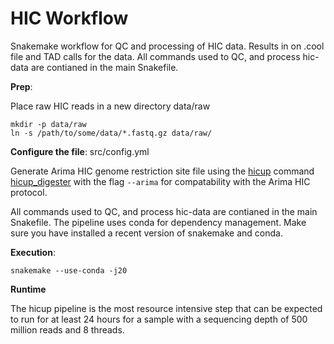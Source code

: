# HIC Workflow

Snakemake workflow for QC and processing of HIC data. Results in on .cool file and TAD calls for the data. All commands used to QC, and process hic-data are contianed in the main Snakefile.

**Prep**:

Place raw HIC reads in a new directory data/raw

```
mkdir -p data/raw
ln -s /path/to/some/data/*.fastq.gz data/raw/
```

**Configure the file**: src/config.yml

Generate Arima HIC genome restriction site file using the [hicup](https://www.bioinformatics.babraham.ac.uk/projects/hicup/) command [hicup_digester](https://www.bioinformatics.babraham.ac.uk/projects/hicup/) with the flag `--arima` for compatability with the Arima HIC protocol.

All commands used to QC, and process hic-data are contianed in the main Snakefile. The pipeline uses conda for dependency management. Make sure you have installed a recent version of snakemake and conda.

**Execution**:

```
snakemake --use-conda -j20
```

**Runtime**

The hicup pipeline is the most resource intensive step that can be expected to run for at least 24 hours for a sample with a sequencing depth of 500 million reads and 8 threads.
